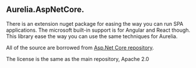 ## Aurelia.AspNetCore.

There is an extension nuget package for easing the way you can run SPA applications. The microsoft built-in support is for Angular and React though. This library ease the way you can use the same techniques for Aurelia.

All of the source are borrowed from [Asp.Net Core repository](https://github.com/dotnet/aspnetcore/tree/8c02467b4a218df3b1b0a69bceb50f5b64f482b1/src/Middleware/SpaServices.Extensions/src).

The license is the same as the main repository, Apache 2.0